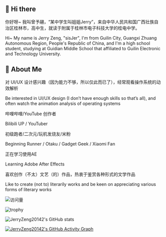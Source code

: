 ## 👋 Hi there

你好呀~ 我叫曾予翮，“某中学生叫姐姐Jerry”，来自中华人民共和国广西壮族自治区桂林市，高中生，就读于附属于桂林市电子科技大学的桂电中学。

Hi~ My name is Jerry Zeng, "sisJer", I'm from Guilin City, Guangxi Zhuang Autonomous Region, People's Republic of China, and I'm a high school student, studying at Guidian Middle School that affiliated to Guilin Electronic and Technology University.


## 🧠 About Me

对 UI/UX 设计感兴趣（因为能力不够，所以仅此而已了），经常观看操作系统的动效解析

Be interested in UI/UX design (I don’t have enough skills so that’s all), and often watch the animation analysis of operating systems

哔哩哔哩/YouTube 创作者

Bilibili UP / YouTuber

初级跑者/二次元/玩机发烧友/米粉

Beginning Runner / Otaku / Gadget Geek / Xiaomi Fan

正在学习使用AE

Learning Adobe After Effects

喜欢创作（不太）文艺（的）作品，热衷于鉴赏各种形式的文学作品

Like to create (not to) literarily works and be keen on appreciating various forms of literary works

![访问量](https://count.getloli.com/get/@JerryZeng20142.JerryZeng20142?theme=moebooru)

![trophy](https://github-profile-trophy.vercel.app/?username=JerryZeng20142&theme=gruvbox)

![JerryZeng20142's GitHub stats](https://github-readme-stats.vercel.app/api?username=JerryZeng20142&show_icons=true&theme=radical)

[![JerryZeng20142's GitHub Activity Graph](https://github-readme-activity-graph.vercel.app/graph?username=JerryZeng20142&theme=github-compact)](https://github.com/JerryZeng20142)